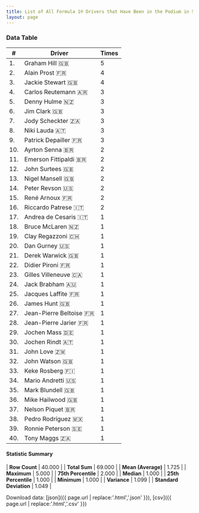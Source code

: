 ```yaml
---
title: List of All Formula 1® Drivers that Have Been in the Podium in South Africa by Number of Times
layout: page
---
```


<canvas id="chart" width="400" height="180"></canvas>
<script>
var data = {
    "datasets": [
        {
            "backgroundColor": [
                "#f3a935",
                "#f3a935",
                "#f3a935",
                "#f3a935",
                "#f3a935",
                "#f3a935",
                "#f3a935",
                "#f3a935",
                "#f3a935",
                "#f3a935",
                "#f3a935",
                "#f3a935",
                "#f3a935",
                "#f3a935",
                "#f3a935",
                "#f3a935",
                "#f3a935",
                "#f3a935",
                "#f3a935",
                "#f3a935",
                "#f3a935",
                "#f3a935",
                "#f3a935",
                "#f3a935",
                "#f3a935",
                "#f3a935",
                "#f3a935",
                "#f3a935",
                "#f3a935",
                "#f3a935",
                "#f3a935",
                "#f3a935",
                "#f3a935",
                "#f3a935",
                "#f3a935",
                "#f3a935",
                "#f3a935",
                "#f3a935",
                "#f3a935",
                "#f3a935"
            ],
            "borderColor": [
                "#f68639",
                "#f68639",
                "#f68639",
                "#f68639",
                "#f68639",
                "#f68639",
                "#f68639",
                "#f68639",
                "#f68639",
                "#f68639",
                "#f68639",
                "#f68639",
                "#f68639",
                "#f68639",
                "#f68639",
                "#f68639",
                "#f68639",
                "#f68639",
                "#f68639",
                "#f68639",
                "#f68639",
                "#f68639",
                "#f68639",
                "#f68639",
                "#f68639",
                "#f68639",
                "#f68639",
                "#f68639",
                "#f68639",
                "#f68639",
                "#f68639",
                "#f68639",
                "#f68639",
                "#f68639",
                "#f68639",
                "#f68639",
                "#f68639",
                "#f68639",
                "#f68639",
                "#f68639"
            ],
            "borderWidth": 1,
            "data": [
                5.0,
                4.0,
                4.0,
                3.0,
                3.0,
                3.0,
                3.0,
                3.0,
                3.0,
                2.0,
                2.0,
                2.0,
                2.0,
                2.0,
                2.0,
                2.0,
                1.0,
                1.0,
                1.0,
                1.0,
                1.0,
                1.0,
                1.0,
                1.0,
                1.0,
                1.0,
                1.0,
                1.0,
                1.0,
                1.0,
                1.0,
                1.0,
                1.0,
                1.0,
                1.0,
                1.0,
                1.0,
                1.0,
                1.0,
                1.0
            ],
            "label": "Times"
        }
    ],
    "labels": [
        "Graham Hill",
        "Alain Prost",
        "Jackie Stewart",
        "Carlos Reutemann",
        "Denny Hulme",
        "Jim Clark",
        "Jody Scheckter",
        "Niki Lauda",
        "Patrick Depailler",
        "Ayrton Senna",
        "Emerson Fittipaldi",
        "John Surtees",
        "Nigel Mansell",
        "Peter Revson",
        "René Arnoux",
        "Riccardo Patrese",
        "Andrea de Cesaris",
        "Bruce McLaren",
        "Clay Regazzoni",
        "Dan Gurney",
        "Derek Warwick",
        "Didier Pironi",
        "Gilles Villeneuve",
        "Jack Brabham",
        "Jacques Laffite",
        "James Hunt",
        "Jean-Pierre Beltoise",
        "Jean-Pierre Jarier",
        "Jochen Mass",
        "Jochen Rindt",
        "John Love",
        "John Watson",
        "Keke Rosberg",
        "Mario Andretti",
        "Mark Blundell",
        "Mike Hailwood",
        "Nelson Piquet",
        "Pedro Rodríguez",
        "Ronnie Peterson",
        "Tony Maggs"
    ]
};
var options = {
  legend: {
    display: false
  },
  scales: {
    xAxes: [{
      ticks: {
        beginAtZero: true,
        maxRotation: 180,
        display: window.innerWidth > 800
      }
    }],
    yAxes: [{
      ticks: {
        beginAtZero: true
      }
    }]
  },
  onResize: function(chart, size) {
    chart.options.scales.xAxes[0].ticks.display = size.width > 800;
  }
};
var chart = new Chart("chart", {
    data: data,
    type: 'bar',
    options: options
});
</script>



### Data Table

| # | Driver | Times |
|--|--|--|
| 1. | Graham Hill 🇬🇧 | 5 |
| 2. | Alain Prost 🇫🇷 | 4 |
| 3. | Jackie Stewart 🇬🇧 | 4 |
| 4. | Carlos Reutemann 🇦🇷 | 3 |
| 5. | Denny Hulme 🇳🇿 | 3 |
| 6. | Jim Clark 🇬🇧 | 3 |
| 7. | Jody Scheckter 🇿🇦 | 3 |
| 8. | Niki Lauda 🇦🇹 | 3 |
| 9. | Patrick Depailler 🇫🇷 | 3 |
| 10. | Ayrton Senna 🇧🇷 | 2 |
| 11. | Emerson Fittipaldi 🇧🇷 | 2 |
| 12. | John Surtees 🇬🇧 | 2 |
| 13. | Nigel Mansell 🇬🇧 | 2 |
| 14. | Peter Revson 🇺🇸 | 2 |
| 15. | René Arnoux 🇫🇷 | 2 |
| 16. | Riccardo Patrese 🇮🇹 | 2 |
| 17. | Andrea de Cesaris 🇮🇹 | 1 |
| 18. | Bruce McLaren 🇳🇿 | 1 |
| 19. | Clay Regazzoni 🇨🇭 | 1 |
| 20. | Dan Gurney 🇺🇸 | 1 |
| 21. | Derek Warwick 🇬🇧 | 1 |
| 22. | Didier Pironi 🇫🇷 | 1 |
| 23. | Gilles Villeneuve 🇨🇦 | 1 |
| 24. | Jack Brabham 🇦🇺 | 1 |
| 25. | Jacques Laffite 🇫🇷 | 1 |
| 26. | James Hunt 🇬🇧 | 1 |
| 27. | Jean-Pierre Beltoise 🇫🇷 | 1 |
| 28. | Jean-Pierre Jarier 🇫🇷 | 1 |
| 29. | Jochen Mass 🇩🇪 | 1 |
| 30. | Jochen Rindt 🇦🇹 | 1 |
| 31. | John Love 🇿🇼 | 1 |
| 32. | John Watson 🇬🇧 | 1 |
| 33. | Keke Rosberg 🇫🇮 | 1 |
| 34. | Mario Andretti 🇺🇸 | 1 |
| 35. | Mark Blundell 🇬🇧 | 1 |
| 36. | Mike Hailwood 🇬🇧 | 1 |
| 37. | Nelson Piquet 🇧🇷 | 1 |
| 38. | Pedro Rodríguez 🇲🇽 | 1 |
| 39. | Ronnie Peterson 🇸🇪 | 1 |
| 40. | Tony Maggs 🇿🇦 | 1 |

#### Statistic Summary

| **Row Count** | 40.000 |
| **Total Sum** | 69.000 |
| **Mean (Average)** | 1.725 |
| **Maximum** | 5.000 |
| **75th Percentile** | 2.000 |
| **Median** | 1.000 |
| **25th Percentile** | 1.000 |
| **Minimum** | 1.000 |
| **Variance** | 1.099 |
| **Standard Deviation** | 1.049 |

Download data: [json]({{ page.url | replace:'.html','.json' }}), [csv]({{ page.url | replace:'.html','.csv' }})
